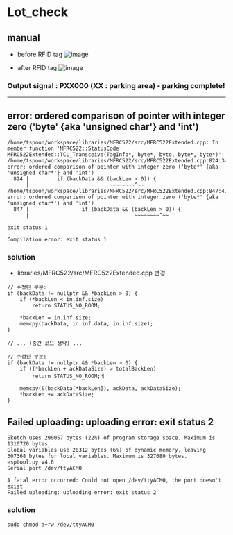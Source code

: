# Lot_check 

## manual

- before RFID tag 
![image](https://github.com/user-attachments/assets/c06d68d5-f87c-44b5-bf57-b8bd13bd174e)

- after RFID tag
![image](https://github.com/user-attachments/assets/a4d3043b-28ca-49ee-aba3-13e724595f43)


### Output signal : PXX000 (XX : parking area) - parking complete!


***

## error: ordered comparison of pointer with integer zero ('byte' {aka 'unsigned char'} and 'int')

```
/home/tspoon/workspace/libraries/MFRC522/src/MFRC522Extended.cpp: In member function 'MFRC522::StatusCode MFRC522Extended::TCL_Transceive(TagInfo*, byte*, byte, byte*, byte*)':
/home/tspoon/workspace/libraries/MFRC522/src/MFRC522Extended.cpp:824:34: error: ordered comparison of pointer with integer zero ('byte*' {aka 'unsigned char*'} and 'int')
  824 |         if (backData && (backLen > 0)) {
      |                          ~~~~~~~~^~~
/home/tspoon/workspace/libraries/MFRC522/src/MFRC522Extended.cpp:847:42: error: ordered comparison of pointer with integer zero ('byte*' {aka 'unsigned char*'} and 'int')
  847 |                 if (backData && (backLen > 0)) {
      |                                  ~~~~~~~~^~~

exit status 1

Compilation error: exit status 1
```

### solution
- libraries/MFRC522/src/MFRC522Extended.cpp 변경

```
// 수정된 부분:
if (backData != nullptr && *backLen > 0) {
    if (*backLen < in.inf.size)
        return STATUS_NO_ROOM;

    *backLen = in.inf.size;
    memcpy(backData, in.inf.data, in.inf.size);
}

// ... (중간 코드 생략) ...

// 수정된 부분:
if (backData != nullptr && *backLen > 0) {
    if ((*backLen + ackDataSize) > totalBackLen)
        return STATUS_NO_ROOM;ㅔ

    memcpy(&(backData[*backLen]), ackData, ackDataSize);
    *backLen += ackDataSize;
}
```


## Failed uploading: uploading error: exit status 2

```
Sketch uses 290057 bytes (22%) of program storage space. Maximum is 1310720 bytes.
Global variables use 20312 bytes (6%) of dynamic memory, leaving 307368 bytes for local variables. Maximum is 327680 bytes.
esptool.py v4.6
Serial port /dev/ttyACM0

A fatal error occurred: Could not open /dev/ttyACM0, the port doesn't exist
Failed uploading: uploading error: exit status 2
```

### solution
```
sudo chmod a+rw /dev/ttyACM0
```

